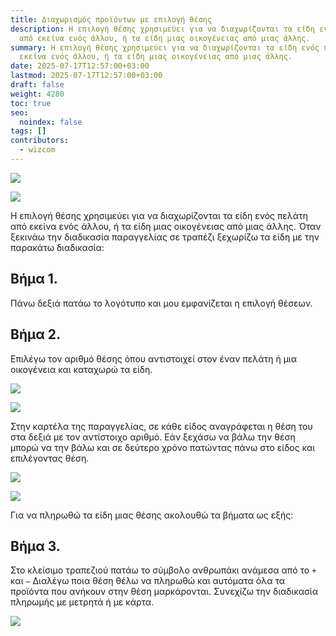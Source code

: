 ```yaml
---
title: Διαχωρισμός προϊόντων με επιλογή θέσης
description: Η επιλογή θέσης χρησιμεύει για να διαχωρίζονται τα είδη ενός πελάτη
  από εκείνα ενός άλλου, ή τα είδη μιας οικογένειας από μιας άλλης.
summary: Η επιλογή θέσης χρησιμεύει για να διαχωρίζονται τα είδη ενός πελάτη από
  εκείνα ενός άλλου, ή τα είδη μιας οικογένειας από μιας άλλης.
date: 2025-07-17T12:57:00+03:00
lastmod: 2025-07-17T12:57:00+03:00
draft: false
weight: 4280
toc: true
seo:
  noindex: false
tags: []
contributors:
  - wizcom
---
```

  <div class="grid gap-4 sm:grid-cols-2 items-end">
    <div class="col-span-1">
        <div>

![](/images/pth-01.png)

  </div>
    </div>
    <div class="col-span-1">

![](/images/pth-02.png)

</div>

</div>

Η επιλογή θέσης χρησιμεύει για να διαχωρίζονται τα είδη ενός πελάτη από εκείνα ενός άλλου, ή τα είδη μιας οικογένειας από μιας άλλης.
Όταν ξεκινάω την διαδικασία παραγγελίας σε τραπέζι ξεχωρίζω τα είδη με την παρακάτω διαδικασία:

## Βήμα 1.

Πάνω δεξιά πατάω το λογότυπο και μου εμφανίζεται η επιλογή θέσεων. 

## Βήμα 2.

Επιλέγω τον αριθμό θέσης όπου αντιστοιχεί στον έναν πελάτη ή μια οικογένεια και καταχωρώ τα είδη.

  <div class="grid gap-4 sm:grid-cols-2 items-end">
    <div class="col-span-1">
        <div>

![](/images/pth-03.png)

  </div>
    </div>
    <div class="col-span-1">

![](/images/pth-04.png)

</div>

</div>

Στην καρτέλα της παραγγελίας, σε κάθε είδος αναγράφεται η θέση του στα δεξιά με τον αντίστοιχο αριθμό. Εάν ξεχάσω να βάλω την θέση μπορώ να την βάλω και σε δεύτερο χρόνο πατώντας πάνω στο είδος και επιλέγοντας θέση.

  <div class="grid gap-4 sm:grid-cols-2 items-end">
    <div class="col-span-1">
        <div>

![](/images/pth-05.png)

  </div>
    </div>
    <div class="col-span-1">

![](/images/pth-06.png)

</div>

</div>

Για να πληρωθώ τα είδη μιας θέσης ακολουθώ τα βήματα ως εξής:

## Βήμα 3.

Στο κλείσιμο τραπεζιού πατάω το σύμβολο ανθρωπάκι ανάμεσα από το `+` και `–`
Διαλέγω ποια θέση θέλω να πληρωθώ και αυτόματα όλα τα προϊόντα που ανήκουν στην θέση μαρκάρονται. Συνεχίζω την διαδικασία πληρωμής με μετρητά ή με κάρτα.

<div class="grid gap-4 sm:grid-cols-2 items-end">
    <div class="col-span-1">
        <div>

![](/images/pth-07.png)

  </div>
    </div>
    <div class="col-span-1">

</div>


</div>
